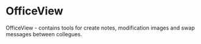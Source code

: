 # OfficeView
OfficeView - contains tools for create notes, modification images and swap messages between collegues. 
